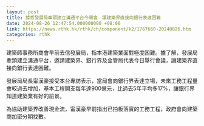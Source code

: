 ```yaml
---
layout: post
title: 據悉發展局牽頭建立溝通平台今開會　讓建築界直接向銀行表達困難
date: 2024-08-26 12:47:54.000000000 +08:00
link: https://news.rthk.hk/rthk/ch/component/k2/1767660-20240826.htm
categories: rthk
---
```


建築師事務所商會早前去信發展局，指本港建築業面對極度困難。據了解，發展局牽頭建立溝通平台，邀請建築界、銀行界及金管局代表今日舉行會議，讓建築界直接向銀行表達困難。

發展局局長甯漢豪接受本台專訪表示，當局會向銀行界表達立場，未來工務工程量會較過去增加，基本工程開支每年達900億元，比過去5年平均多17%，讓銀行界知道建築業有好的前景。

為協助建築界改善現金流，甯漢豪早前指出已拍板落實的工務工程，政府會向建築商加密分期找數。
